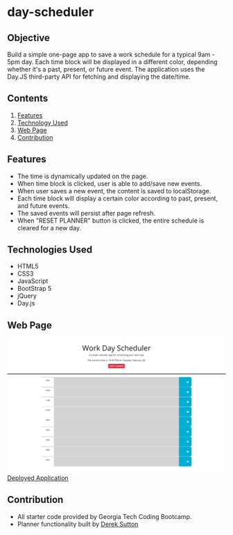 # day-scheduler

## Objective
Build a simple one-page app to save a work schedule for a typical 9am - 5pm day. Each time block will be displayed in a different color, depending whether it's a past, present, or future event. The application uses the Day.JS third-party API for fetching and displaying the date/time.

## Contents
1. [Features](#features)
2. [Technology Used](#technology-used)
3. [Web Page](#web-page)
4. [Contribution](#contribution)

## Features
* The time is dynamically updated on the page.
* When time block is clicked, user is able to add/save new events.
* When user saves a new event, the content is saved to localStorage.
* Each time block will display a certain color according to past, present, and future events.
* The saved events will persist after page refresh.
* When "RESET PLANNER" button is clicked, the entire schedule is cleared for a new day.

## Technologies Used
* HTML5
* CSS3
* JavaScript
* BootStrap 5
* jQuery
* Day.js

## Web Page
![Day Scheduler](./assets/deployed-page.png)
[Deployed Application]()

## Contribution
* All starter code provided by Georgia Tech Coding Bootcamp.
* Planner functionality built by [Derek Sutton](https://github.com/dereksutton)
